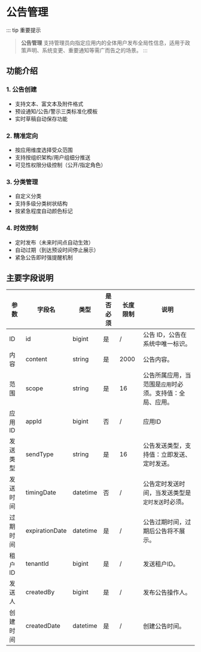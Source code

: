 # 公告管理

::: tip 重要提示
> **公告管理** 支持管理员向指定应用内的全体用户发布全局性信息，适用于政策声明、系统变更、重要通知等需广而告之的场景。
:::

## 功能介绍

### 1. 公告创建
- 支持文本、富文本及附件格式
- 预设通知/公告/警示三类标准化模板
- 实时草稿自动保存功能

### 2. 精准定向
- 按应用维度选择受众范围
- 支持按组织架构/用户组细分推送
- 可见性权限分级控制（公开/指定角色）

### 3. 分类管理
- 自定义分类
- 支持多级分类树状结构
- 按紧急程度自动颜色标记

### 4. 时效控制
- 定时发布（未来时间点自动生效）
- 自动过期（到达预设时间停止展示）
- 紧急公告即时强提醒机制

## 主要字段说明

| 参数         | 字段名          | 类型     | 是否必须 | 长度限制 | 说明                                             |
|--------------|-----------------|----------|----------|----------|--------------------------------------------------|
| ID          | id             | bigint   | 是       | /        | 公告 ID，公告在系统中唯一标识。                  |
| 内容        | content        | string   | 是       | 2000     | 公告内容。                                       |
| 范围        | scope          | string   | 是       | 16       | 公告所属应用，当范围是`应用`时必须。支持值：全局、应用。  |
| 应用ID      | appId          | bigint   | 否       | /        | 应用ID                                           |
| 发送类型    | sendType       | string   | 是       | 16       | 公告发送类型，支持值：立即发送、定时发送。           |
| 发送时间    | timingDate     | datetime | 否       | /        | 公告定时发送时间，当发送类型是`定时发送`时必须。        |
| 过期时间    | expirationDate | datetime | 是       | /        | 公告过期时间，过期后公告将不展示。               |
| 租户ID      | tenantId       | bigint   | 是       | /        | 发送租户ID。                                       |
| 发送人      | createdBy      | bigint   | 是       | /        | 发布公告操作人。                                 |
| 创建时间    | createdDate    | datetime | 是       | /        | 创建公告时间。                                   |